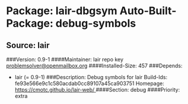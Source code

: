 Package: lair-dbgsym
Auto-Built-Package: debug-symbols 
============= 

Source: lair 
------------- 

###Version: 0.9-1
####Maintainer: lair repo key problemsolver@openmailbox.org
####Installed-Size: 457
###Depends:
  * lair (= 0.9-1)
###Description:
 Debug symbols for lair
Build-Ids: fe93e566e9c1c580acdab0cc89107a45ca903751
Homepage:[ https://cmotc.github.io/lair-web/ ](https://cmotc.github.io/lair-web/)
####Section: debug
####Priority: extra
